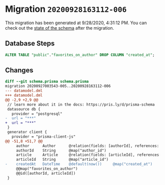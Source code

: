 # Migration `20200928163112-006`

This migration has been generated at 9/28/2020, 4:31:12 PM.
You can check out the [state of the schema](./schema.prisma) after the migration.

## Database Steps

```sql
ALTER TABLE "public"."favorites_on_author" DROP COLUMN "created_at";
```

## Changes

```diff
diff --git schema.prisma schema.prisma
migration 20200927003543-005..20200928163112-006
--- datamodel.dml
+++ datamodel.dml
@@ -2,9 +2,9 @@
 // learn more about it in the docs: https://pris.ly/d/prisma-schema
 datasource db {
   provider = "postgresql"
-  url = "***"
+  url = "***"
 }
 generator client {
   provider = "prisma-client-js"
@@ -51,8 +51,7 @@
     author      Author      @relation(fields: [authorId], references: [id])
     authorId    String      @map("author_id")
     article     Article     @relation(fields: [articleId], references: [id])
     articleId   String      @map("article_id")
-    createdAt   DateTime    @default(now())     @map("created_at")
     @@map("favorites_on_author")
     @@id([authorId, articleId])
 }
```


